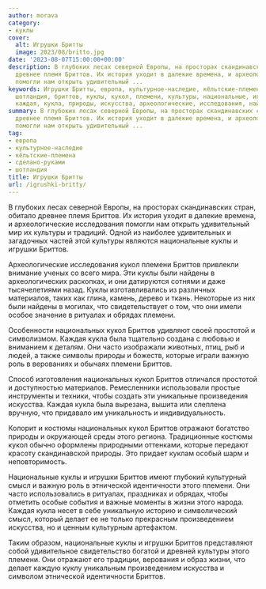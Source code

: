 ```yaml
---
author: morava
category:
- куклы
cover:
  alt: Игрушки Бритты
  image: 2023/08/britto.jpg
date: '2023-08-07T15:00:00+00:00'
description: В глубоких лесах северной Европы, на просторах скандинавских стран, обитало
  древнее племя Бриттов. Их история уходит в далекие времена, и археологические исследования
  помогли нам открыть удивительный ...
keywords: Игрушки Бритты, европа, культурное-наследие, кёльтские-племена, сделано-руками,
  шотландия, бриттов, куклы, кукол, племени, культуры, национальные, игрушки, национальных,
  каждая, кукла, природы, искусства, археологические, исследования, найдены
summary: В глубоких лесах северной Европы, на просторах скандинавских стран, обитало
  древнее племя Бриттов. Их история уходит в далекие времена, и археологические исследования
  помогли нам открыть удивительный ...
tag:
- европа
- культурное-наследие
- кёльтские-племена
- сделано-руками
- шотландия
title: Игрушки Бритты
url: /igrushki-britty/
---
```


В глубоких лесах северной Европы, на просторах скандинавских стран, обитало древнее племя Бриттов. Их история уходит в далекие времена, и археологические исследования помогли нам открыть удивительный мир их культуры и традиций. Одной из наиболее удивительных и загадочных частей этой культуры являются национальные куклы и игрушки Бриттов.

Археологические исследования кукол племени Бриттов привлекли внимание ученых со всего мира. Эти куклы были найдены в археологических раскопках, и они датируются сотнями и даже тысячелетиями назад. Куклы изготавливались из различных материалов, таких как глина, камень, дерево и ткань. Некоторые из них были найдены в могилах, что свидетельствует о том, что они имели особое значение в ритуалах и обрядах племени.

Особенности национальных кукол Бриттов удивляют своей простотой и символизмом. Каждая кукла была тщательно создана с любовью и вниманием к деталям. Они часто изображали животных, птиц, рыб и людей, а также символы природы и божеств, которые играли важную роль в верованиях и обычаях племени Бриттов.

Способ изготовления национальных кукол Бриттов отличался простотой и доступностью материалов. Ремесленники использовали простые инструменты и техники, чтобы создать эти уникальные произведения искусства. Каждая кукла была вырезана, вышита или слеплена вручную, что придавало им уникальность и индивидуальность.

Колорит и костюмы национальных кукол Бриттов отражают богатство природы и окружающей среды этого региона. Традиционные костюмы кукол обычно оформлены природными оттенками, которые передают красоту скандинавской природы. Это придает куклам особый шарм и неповторимость.

Национальные куклы и игрушки Бриттов имеют глубокий культурный смысл и важную роль в этнической идентичности этого племени. Они часто использовались в ритуалах, праздниках и обрядах, чтобы отметить особые события и важные моменты в жизни этого народа. Каждая кукла несет в себе уникальную историю и символический смысл, который делает ее не только прекрасным произведением искусства, но и ценным культурным артефактом.

Таким образом, национальные куклы и игрушки Бриттов представляют собой удивительное свидетельство богатой и древней культуры этого племени. Они отражают его традиции, верования и образ жизни, что делает каждую куклу уникальным произведением искусства и символом этнической идентичности Бриттов.